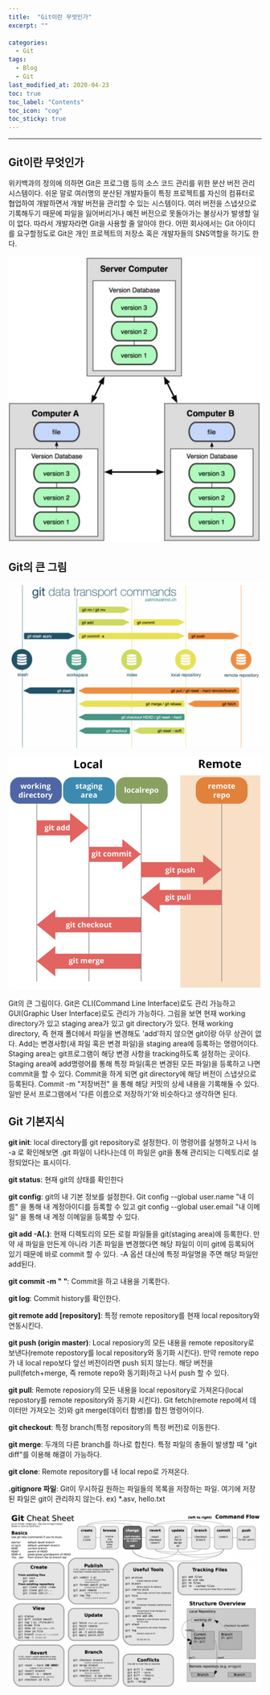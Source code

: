 ```yaml
---
title:  "Git이란 무엇인가"
excerpt: ""

categories:
  - Git
tags:
  - Blog
  - Git
last_modified_at: 2020-04-23 
toc: true
toc_label: "Contents"
toc_icon: "cog"
toc_sticky: true
---
```


---
## Git이란 무엇인가

위키백과의 정의에 의하면 Git은 프로그램 등의 소스 코드 관리를 위한 분산 버전 관리 시스템이다. 쉬운 말로 여러명의 분산된 개발자들이 특정 프로젝트를 자신의 컴퓨터로 협업하여 개발하면서 개발 버전을 관리할 수 있는 시스템이다. 여러 버전을 스냅샷으로 기록해두기 때문에 파일을 잃어버리거나 예전 버전으로 못돌아가는 불상사가 발생할 일이 없다. 따라서 개발자라면 Git을 사용할 줄 알아야 한다. 어떤 회사에서는 Git 아이디를 요구할정도로 Git은 개인 프로젝트의 저장소 혹은 개발자들의 SNS역할을 하기도 한다. 



![git1](/assets/images/git1.jpg)



## Git의 큰 그림

![git2](/assets/images/git2.jpg)

![git4](/assets/images/git4.jpg)

Git의 큰 그림이다. Git은 CLI(Command Line Interface)로도 관리 가능하고 GUI(Graphic User Interface)로도 관리가 가능하다. 그림을 보면 현재 working directory가 있고 staging area가 있고 git directory가 있다. 현재 working directory, 즉 현재 폴더에서 파일을 변경해도 'add'하지 않으면 git이랑 아무 상관이 없다. Add는 변경사항(새 파일 혹은 변경 파일)을 staging area에 등록하는 명령어이다. Staging area는 git프로그램이 해당 변경 사항을 tracking하도록 설정하는 곳이다. Staging area에 add명령어를 통해 특정 파일(혹은 변경된 모든 파일)을 등록하고 나면 commit을 할 수 있다. Commit을 하게 되면 git directory에 해당 버전이 스냅샷으로 등록된다. Commit -m "저장버전" 을 통해 해당 커밋의 상세 내용을 기록해둘 수 있다. 일반 문서 프로그램에서 '다른 이름으로 저장하기'와 비슷하다고 생각하면 된다.  

## Git 기본지식

**git init**: local directory를 git repository로 설정한다. 이 명령어를 실행하고 나서 ls -a 로 확인해보면 .git 파일이 나타나는데 이 파일은 git을 통해 관리되는 디렉토리로 설정되었다는 표시이다. 

**git status**: 현재 git의 상태를 확인한다

**git config**: git의 내 기본 정보를 설정한다. Git config --global user.name "내 이름" 을 통해 내 계정아이디를 등록할 수 있고  git config --global user.email "내 이메일" 을 통해 내 계정 이메일을 등록할 수 있다.   

**git add -A(.)**: 현재 디렉토리의 모든 로컬 파일들을 git(staging area)에 등록한다. 만약 새 파일을 만든게 아니라 기존 파일을 변경했다면 해당 파일이 이미 git에 등록되어 있기 때문에 바로 commit 할 수 있다. -A 옵션 대신에 특정 파일명을 주면 해당 파일만 add된다.  

**git commit -m " "**: Commit을 하고 내용을 기록한다.

**git log**: Commit history를 확인한다.

**git remote add [repository]**: 특정 remote repository를 현재 local repository와 연동시킨다. 

**git push (origin master)**: Local reposiory의 모든 내용을 remote repository로 보낸다(remote repostory를 local repository와 동기화 시킨다). 만약 remote repo가 내 local repo보다 앞선 버전이라면 push 되지 않는다. 해당 버전을 pull(fetch+merge, 즉 remote repo와 동기화)하고 나서 push 할 수 있다. 

**git pull**: Remote reposiory의 모든 내용을 local repository로 가져온다(local repostory를 remote repository와 동기화 시킨다). Git fetch(remote repo에서 데이터만 가져오는 것)와 git merge(데이터 합병)를 합친 명령어이다. 

**git checkout**: 특정 branch(특정 repository의 특정 버전)로 이동한다. 

**git merge**: 두개의 다른 branch를 하나로 합친다. 특정 파일의 충돌이 발생할 때 "git diff"를 이용해 해결이 가능하다. 

**git clone**: Remote repository를 내 local repo로 가져온다. 

**.gitignore 파일**: Git이 무시하길 원하는 파일들의 목록을 저장하는 파일. 여기에 저장된 파일은 git이 관리하지 않는다. ex) *.asv, hello.txt

![gitother](/assets/images/gitother.jpg)








